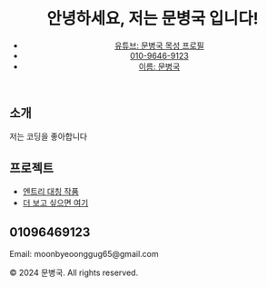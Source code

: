 <!DOCTYPE html>
<html lang="ko">
<head>
    <meta charset="0; url=https://내꺼.com">
    <meta name="viewport" content="width=device-width, initial-scale=1.0">
    <title>내 개인 웹 페이지</title>
    <link rel="stylesheet" href="styles.css">
</head>
<body>
    <header>
        <h1>안녕하세요, 저는 문병국 입니다!</h1>
        <nav>
            <ul>
                <li><a href="https://www.youtube.com/@문병국-e9f">유튜브: 문병국 목성 프로필</a></li>
                <li><a href="https://">010-9646-9123</a></li>
                <li><a href="https://">이름: 문병국</a></li>
            </ul>
        </nav>
    </header>
    <section id="about">
        <h2>소개</h2>
        <p>저는 코딩을 좋아합니다</p>
    </section>
    <section id="projects">
        <h2>프로젝트</h2>
        <ul>
            <li><a href="https://playentry.org/project/65c0817860deff001b85ee2d">엔트리 대칭 작품</a></li>
            <li><a href="https://playentry.org/profile/65794b3105865c009f8ce1d3?sort=created&term=all&isOpen=all">더 보고 싶으면 여기</a></li>
        </ul>
    </section>
    <section id="contact">
        <h2>01096469123</h2>
        <p>Email: moonbyeoonggug65@gmail.com</p>
    </section>
    <footer>
        <p>© 2024 문병국. All rights reserved.</p>
    </footer>
</body>
</html>
